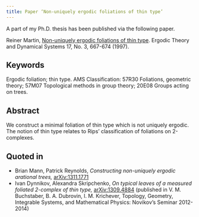 ```yaml
---
title: Paper ‘Non-uniquely ergodic foliations of thin type’
---
```

A part of my Ph.D. thesis has been published via the following paper.

Reiner Martin, [Non-uniquely ergodic foliations of thin type](https://www.cambridge.org/core/journals/ergodic-theory-and-dynamical-systems/article/nonuniquely-ergodic-foliations-of-thin-type/320357A46F346CA60909877B5BDEC447). Ergodic Theory and Dynamical Systems 17, No. 3, 667-674 (1997).

## Keywords

Ergodic foliation; thin type. AMS Classification: 57R30 Foliations, geometric theory; 57M07 Topological methods in group theory; 20E08 Groups acting on trees.

## Abstract

We construct a minimal foliation of thin type which is not uniquely ergodic. The notion of thin type relates to Rips’ classification of foliations on 2-complexes.

## Quoted in

- Brian Mann, Patrick Reynolds, *Constructing non-uniquely ergodic arational trees,* [arXiv:1311.1771](https://arxiv.org/abs/1311.1771)
- Ivan Dynnikov, Alexandra Skripchenko, *On typical leaves of a measured foliated 2-complex of thin type,* [arXiv:1309.4884](https://arxiv.org/abs/1309.4884) (published in V. M. Buchstaber, B. A. Dubrovin, I. M. Krichever, Topology, Geometry, Integrable Systems, and Mathematical Physics: Novikov’s Seminar 2012-2014)
